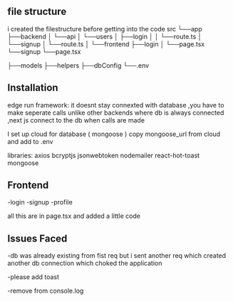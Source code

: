 ## file structure
i created the filestructure before getting into the code
src
└──app
    ├──backend
    │   └──api
    │       └──users
    │           ├──login
    │           │   └──route.ts
    │           └──signup
    │               └──route.ts
    │
    └──frontend
        ├──login
        │   └──page.tsx
        └──signup
            └──page.tsx

├──models
├──helpers
├──dbConfig
└──.env

## Installation
edge run framework: it doesnt stay connexted with database ,you have to make seperate calls
unlike other backends where db is always connected ,next js connect to the db when calls are made

I set up cloud for database ( mongoose ) 
    copy mongoose_url from cloud and add to .env 

libraries:
axios bcryptjs jsonwebtoken nodemailer react-hot-toast mongoose

## Frontend
-login
-signup
-profile

all this are in page.tsx and added a little code

## Issues Faced

-db was already existing from fist req but i sent another req which created another db connection which choked the application

-please add toast

-remove from console.log

 
